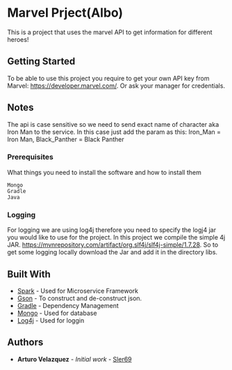 # Marvel Prject(Albo)

This is a project that uses the marvel API to get information for different heroes!

## Getting Started

To be able to use this project you require to get your own API key from Marvel: https://developer.marvel.com/. Or ask your 
manager for credentials. 

## Notes

The api is case sensitive so we need to send exact name of character aka Iron Man to the service. In this case just add the param as this: Iron_Man = Iron Man, Black_Panther = Black Panther

### Prerequisites

What things you need to install the software and how to install them

```
Mongo
Gradle
Java
```
### Logging

For logging we are using log4j therefore you need to specify the logj4 jar you would like to use for the project.
In this project we compile the simple 4j JAR. https://mvnrepository.com/artifact/org.slf4j/slf4j-simple/1.7.28.
So to get some logging locally download the Jar and add it in the directory libs.

## Built With
* [Spark](http://sparkjava.com/) - Used for Microservice Framework
* [Gson](https://github.com/google/gson) - To construct and de-construct json.
* [Gradle](https://gradle.org/) - Dependency Management
* [Mongo](https://www.mongodb.com/) - Used for database
* [Log4j](https://logging.apache.org/log4j/2.x/) - Used for loggin

## Authors

* **Arturo Velazquez** - *Initial work* - [Sler69](https://github.com/Sler69)


